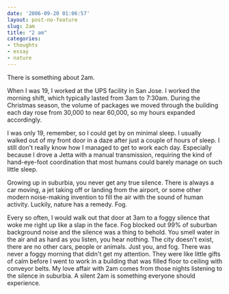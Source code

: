 ```yaml
---
date: '2006-09-20 01:06:57'
layout: post-no-feature
slug: 2am
title: "2 am"
categories:
- thoughts
- essay
- nature
---
```


There is something about 2am.

When I was 19, I worked at the UPS facility in San Jose. I worked the morning shift, which typically lasted from 3am to 7:30am. During the Christmas season, the volume of packages we moved through the building each day rose from 30,000 to near 60,000, so my hours expanded accordingly.

I was only 19, remember, so I could get by on minimal sleep. I usually walked out of my front door in a daze after just a couple of hours of sleep. I still don't really know how I managed to get to work each day. Especially because I drove a Jetta with a manual transmission, requiring the kind of hand-eye-foot coordination that most humans could barely manage on such little sleep.

Growing up in suburbia, you never get any true silence. There is always a car moving, a jet taking off or landing from the airport, or some other modern noise-making invention to fill the air with the sound of human activity. Luckily, nature has a remedy. Fog.

Every so often, I would walk out that door at 3am to a foggy silence that woke me right up like a slap in the face. Fog blocked out 99% of suburban background noise and the silence was a thing to behold. You smell water in the air and as hard as you listen, you hear nothing. The city doesn't exist, there are no other cars, people or animals. Just you, and fog. There was never a foggy morning that didn't get my attention. They were like little gifts of calm before I went to work in a building that was filled floor to ceiling with conveyor belts. My love affair with 2am comes from those nights listening to the silence in suburbia. A silent 2am is something everyone should experience.
